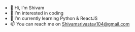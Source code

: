 - 👋 Hi, I’m Shivam
- 👀 I’m interested in coding
- 🌱 I’m currently learning Python & ReactJS
- 📫 You can reach me on Shivamsrivastav104@gmail.com

<!---
SShivam11/SShivam11 is a ✨ special ✨ repository because its `README.md` (this file) appears on your GitHub profile.
You can click the Preview link to take a look at your changes.
--->
